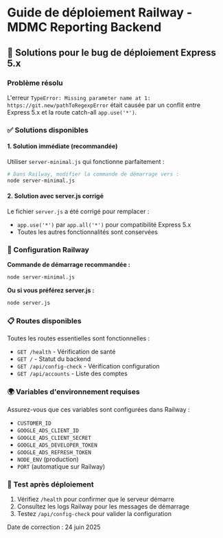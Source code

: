 # Guide de déploiement Railway - MDMC Reporting Backend

## 🚀 Solutions pour le bug de déploiement Express 5.x

### Problème résolu
L'erreur `TypeError: Missing parameter name at 1: https://git.new/pathToRegexpError` était causée par un conflit entre Express 5.x et la route catch-all `app.use('*')`.

### ✅ Solutions disponibles

#### 1. Solution immédiate (recommandée)
Utiliser `server-minimal.js` qui fonctionne parfaitement :
```bash
# Dans Railway, modifier la commande de démarrage vers :
node server-minimal.js
```

#### 2. Solution avec server.js corrigé
Le fichier `server.js` a été corrigé pour remplacer :
- `app.use('*')` par `app.all('*')` pour compatibilité Express 5.x
- Toutes les autres fonctionnalités sont conservées

### 🔧 Configuration Railway

**Commande de démarrage recommandée :**
```bash
node server-minimal.js
```

**Ou si vous préférez server.js :**
```bash
node server.js
```

### 📋 Routes disponibles

Toutes les routes essentielles sont fonctionnelles :
- `GET /health` - Vérification de santé
- `GET /` - Statut du backend
- `GET /api/config-check` - Vérification configuration
- `GET /api/accounts` - Liste des comptes

### 🌍 Variables d'environnement requises

Assurez-vous que ces variables sont configurées dans Railway :
- `CUSTOMER_ID`
- `GOOGLE_ADS_CLIENT_ID`
- `GOOGLE_ADS_CLIENT_SECRET`
- `GOOGLE_ADS_DEVELOPER_TOKEN`
- `GOOGLE_ADS_REFRESH_TOKEN`
- `NODE_ENV` (production)
- `PORT` (automatique sur Railway)

### 🎯 Test après déploiement

1. Vérifiez `/health` pour confirmer que le serveur démarre
2. Consultez les logs Railway pour les messages de démarrage
3. Testez `/api/config-check` pour valider la configuration

Date de correction : 24 juin 2025
